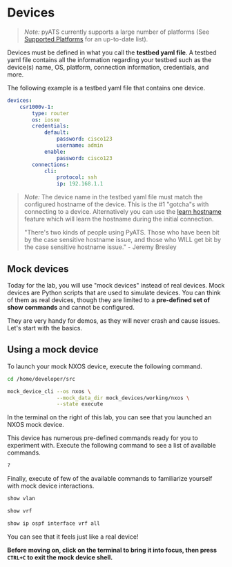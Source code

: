 # Devices

> *Note:* pyATS currently supports a large number of platforms (See [Supported Platforms](https://pubhub.devnetcloud.com/media/unicon/docs/user_guide/supported_platforms.html) for an up-to-date list).

Devices must be defined in what you call the **testbed yaml file**. A testbed yaml file contains all the information regarding your testbed such as the device(s) name, OS, platform, connection information, credentials, and more.

The following example is a testbed yaml file that contains one device.

```yaml
devices:
    csr1000v-1:
        type: router
        os: iosxe
        credentials:
            default:
                password: cisco123
                username: admin
            enable:
                password: cisco123
        connections:
            cli:
                protocol: ssh
                ip: 192.168.1.1
```

>*Note:*  The device name in the testbed yaml file must match the configured hostname of the device. This is the #1 "gotcha"s with connecting to a device. Alternatively you can use the [learn hostname](https://pubhub.devnetcloud.com/media/unicon/docs/user_guide/connection.html?highlight=learn_hostname#customizing-your-connection) feature which will learn the hostname during the initial connection.
>
> "There's two kinds of people using PyATS. Those who have been bit by the case sensitive hostname issue, and those who WILL get bit by the case sensitive hostname issue." - Jeremy Bresley

## Mock devices

Today for the lab, you will use "mock devices" instead of real devices. Mock devices are Python scripts that are used to simulate devices. You can think of them as real devices, though they are limited to a **pre-defined set of show commands** and cannot be configured.

They are very handy for demos, as they will never crash and cause issues. Let's start with the basics.

## Using a mock device

To launch your mock NXOS device, execute the following command.

```bash
cd /home/developer/src

mock_device_cli --os nxos \
                --mock_data_dir mock_devices/working/nxos \
                --state execute
```

In the terminal on the right of this lab, you can see that you launched an NXOS mock device.

This device has numerous pre-defined commands ready for you to experiment with. Execute the following command to see a list of available commands.

```bash
?
```

Finally, execute of few of the available commands to familiarize yourself with mock device interactions.

```bash
show vlan
```

```bash
show vrf
```

```bash
show ip ospf interface vrf all
```

You can see that it feels just like a real device!

**Before moving on, click on the terminal to bring it into focus, then press ``CTRL+C`` to exit the mock device shell.**
